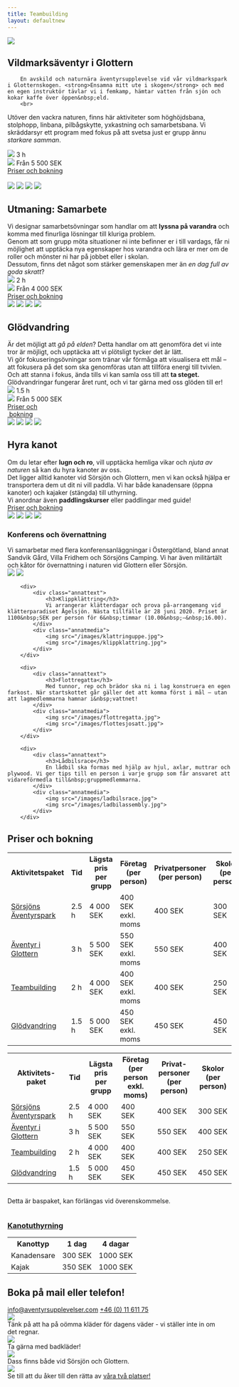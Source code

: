 ```yaml
---
title: Teambuilding
layout: defaultnew
---
```


<div id="everything">
<img src="/images/teambuildingtitle.png">

<div id="allapaket">
<div class="paket">
	<div class="pakettext">
		<h2>Vildmarksäventyr i&nbsp;Glottern</h2>
		
		En avskild och naturnära äventyrsupplevelse vid vår vildmarkspark i Glotternskogen. <strong>Ensamna mitt ute i skogen</strong> och med en egen instruktör tävlar vi i femkamp, hämtar vatten från sjön och kokar kaffe över öppen&nbsp;eld. 
		<br>
 Utöver den vackra naturen, finns här aktiviteter som höghöjdsbana, stolphopp, linbana, pilbågskytte, yxkastning och samarbetsbana. Vi skräddarsyr ett program med fokus på att svetsa just er grupp ännu <i>starkare&nbsp;samman</i>.
		<div class="paketinfo">
			<div>
				<img src="/images/time2.png">
				3&nbsp;h
			</div>
			<div>
				<img src="/images/money2.png"> 
				Från&nbsp;5&nbsp;500&nbsp;SEK
			</div>
			<a href="#pristabell" >Priser&nbsp;och&nbsp;bokning</a>
		</div>
	</div>
	<div class="paketmedia">  
			<a href="/images/stolphang.jpg"><img src="/images/stolphang.jpg"></a>
		    <a href="/images/pilbage.jpg"><img src="/images/pilbage.jpg"></a>
			<a href="/images/solitar.jpg"><img src="/images/solitar.jpg"></a>
			<a href="/images/rodd.jpg"><img src="/images/rodd.jpg"></a>
	</div>
</div>
<div class="paket">
	<div class="pakettext">
		<h2>Utmaning: Samarbete</h2>
		Vi designar samarbetsövningar som handlar om att <strong>lyssna på varandra</strong> och komma med finurliga lösningar till kluriga&nbsp;problem.
		<br>
		Genom att som grupp möta situationer ni inte befinner er i till vardags, får ni möjlighet att upptäcka nya egenskaper hos varandra och lära er mer om de roller och mönster ni har på jobbet eller i&nbsp;skolan.
		<br>
		Dessutom, finns det något som stärker gemenskapen mer än <i>en dag full av goda&nbsp;skratt</i>?
			<div class="paketinfo">
				<div>
					<img src="/images/time2.png">
					2&nbsp;h
				</div>
				<div>
					<img src="/images/money2.png">
					Från&nbsp;4&nbsp;000&nbsp;SEK
				</div>
				<a href="#pristabell">Priser&nbsp;och&nbsp;bokning</a>
			</div>
	</div>
	<div class="paketmedia">
			<a href="/images/pojkar.jpg"><img src="/images/pojkar.jpg"></a>
			<a href="/images/stock.jpg"><img src="/images/stock.jpg"></a>
			<a href="/images/teamror.jpg"><img src="/images/teamror.jpg"></a>
			<a href="/images/labyrintnyhej.jpg"><img src="/images/labyrintnyhej.jpg" ></a>
	</div>
</div>
<div class="paket">
		<div class="pakettext">
			<h2>Glödvandring</h2>
			Är det möjligt att <em>gå på elden</em>? Detta handlar om att genomföra det vi inte tror är möjligt, och upptäcka att vi plötsligt tycker det är&nbsp;lätt.
			<br>
			Vi gör fokuseringsövningar som tränar vår förmåga att visualisera ett mål – att fokusera på det som ska genomföras utan att tillföra energi till tvivlen. Och att stanna i fokus, ända tills vi kan samla oss till att <strong>ta&nbsp;steget.</strong>
			<br>
			Glödvandringar fungerar året runt, och vi tar gärna med oss glöden till&nbsp;er!
			<div class="paketinfo">
				<div>
					<img src="/images/time2.png" >
					1.5&nbsp;h
				</div>
				<div >
					<img src="/images/money2.png">
					Från&nbsp;5&nbsp;000&nbsp;SEK
				</div>
				<a href="#pristabell">Priser&nbsp;och<br class="narrowbr">&nbsp;bokning</a>
			</div>
		</div>
		<div class="paketmedia">  
					<a href="/images/elden.jpg"><img src="/images/elden.jpg"></a>
					<a href="/images/glas.jpg"><img src="/images/glas.jpg"></a> 
					<a href="/images/halsbryt.jpg"><img src="/images/halsbryt.jpg"></a>
					<a href="/images/glodvandring.jpg"><img src="/images/glodvandring.jpg"></a>
		</div>
</div>
<div class="paket">
	<div class="pakettext">
			<h2>Hyra kanot</h2>
			Om du letar efter <strong>lugn och ro</strong>, vill upptäcka hemliga vikar och <em>njuta av naturen</em> så kan du hyra kanoter av&nbsp;oss. 
			<br>
			Det ligger alltid kanoter vid Sörsjön och Glottern, men vi kan också hjälpa er transportera dem ut dit ni vill paddla. Vi har både kanadensare (öppna kanoter) och kajaker (stängda) till&nbsp;uthyrning.
			<br>
			Vi anordnar även <strong>paddlingskurser</strong> eller paddlingar med&nbsp;guide!
			<div class="paketinfo">
			<a href="#kanot">Priser&nbsp;och&nbsp;bokning</a>
			</div>
	</div>
	<div class="paketmedia">
			<a href="/images/kajak.jpg"><img src="/images/kajak.jpg"></a>
			<a href="/images/paddlinggrabbar.jpg"><img src="/images/paddlinggrabbar.jpg"></a>
			<a href="/images/kajakvatten.jpg"><img src="/images/kajakvatten.jpg"></a> 
			<a href="/images/kanothyra.jpg"><img src="/images/kanothyra.jpg"></a> 
	</div>
</div>
</div>

<div id="annat">
		<div>
			<div class="annattext">
				<h3>Konferens och övernattning</h3> 
				Vi samarbetar med flera konferensanläggningar i Östergötland, bland annat Sandvik Gård, Villa Fridhem och Sörsjöns Camping. Vi har även militärtält och kåtor för övernattning i naturen vid Glottern eller&nbsp;Sörsjön. 
			</div>
			<div class="annatmedia">
				<img src="/images/mat.jpg">
				<img src="/images/sorsjonscamping.jpg">
			</div>
		</div>

		<div>
			<div class="annattext"> 
				<h3>Klippklättring</h3>
				Vi arrangerar klätterdagar och prova på-arrangemang vid klätterparadiset Ågelsjön. Nästa tillfälle är 28 juni 2020. Priset är 1100&nbsp;SEK per person för 6&nbsp;timmar (10.00&nbsp;–&nbsp;16.00).
			</div> 
			<div class="annatmedia">
				<img src="/images/klattringuppe.jpg">
				<img src="/images/klippklattring.jpg">
			</div>
		</div>

		<div>
			<div class="annattext">
				<h3>Flottregatta</h3> 
				Med tunnor, rep och brädor ska ni i lag konstruera en egen farkost. När startskottet går gäller det att komma först i mål – utan att lagmedlemmarna hamnar i&nbsp;vattnet!
			</div> 
			<div class="annatmedia">
				<img src="/images/flottregatta.jpg">
				<img src="/images/flottesjosatt.jpg">
			</div>
		</div>

		<div> 
			<div class="annattext">
				<h3>Lådbilsrace</h3> 
				En lådbil ska formas med hjälp av hjul, axlar, muttrar och plywood. Vi ger tips till en person i varje grupp som får ansvaret att vidareförmedla till&nbsp;gruppmedlemmarna. 
			</div>
			<div class="annatmedia">
				<img src="/images/ladbilsrace.jpg">
				<img src="/images/ladbilassembly.jpg">
			</div>
		</div>

</div>
<div id="pristabell">
	<h2>Priser och bokning</h2>
	<table id="desktoptable">
		<tr>
			<th>Aktivitetspaket</th>
			<th>Tid</th>
			<th>Lägsta pris per grupp</th>
			<th>Företag <span class='notbold'>(per person)</span> </th>
			<th>Privatpersoner <span class='notbold'>(per person)</span> </th>
			<th>Skolor <span class='notbold'>(per person)</span></th>
		</tr>
		<tr>
			<td><a href="#sorsjonsaventyrspark">Sörsjöns Äventyrspark</a></td>
			<td>2.5 h</td>
			<td>4 000 SEK</td>
			<td>400 SEK exkl. moms</td>
			<td>400 SEK</td>
			<td>300 SEK</td>
		</tr>
		<tr>
			<td><a href="#aventyriglottern">Äventyr i Glottern</a></td>
			<td>3 h</td>
			<td>5 500 SEK</td>
			<td>550 SEK exkl. moms</td>
			<td>550 SEK</td>
			<td>400 SEK</td>
		</tr>
		<tr>
			<td><a href="#teambuilding">Teambuilding</a></td>
			<td>2 h</td>
			<td>4 000 SEK</td>
			<td>400 SEK exkl. moms</td>
			<td>400 SEK</td>
			<td>250 SEK</td>
		</tr>
		<tr>
			<td><a href="#glodvandring">Glödvandring</a></td>
			<td>1.5 h</td>
			<td>5 000 SEK</td>
			<td>450 SEK exkl. moms</td>
			<td> 450 SEK</td>
			<td>450 SEK</td>
		</tr>
	</table>
	<table class="mobiltable">
		<tr>
			<th>Aktivitets-<br>paket</th>
			<th>Tid</th>
			<th>Lägsta pris <br>per grupp</th>
			<th>Företag <span class='notbold'><br>(per person<br>exkl. moms)</span> </th>
			<th>Privat-<br>personer <span class='notbold'><br>(per person)</span> </th>
			<th>Skolor <span class='notbold'><br>(per person)</span></th>
		</tr>
		<tr>
			<td><a href="#sorsjonsaventyrspark">Sörsjöns Äventyrspark</a></td>
			<td>2.5 h</td>
			<td>4 000 SEK</td>
			<td>400 SEK</td>
			<td>400 SEK</td>
			<td>300 SEK</td>
		</tr>
		<tr>
			<td><a href="#aventyriglottern">Äventyr i Glottern</a></td>
			<td>3 h</td>
			<td>5 500 SEK</td>
			<td>550 SEK</td>
			<td>550 SEK</td>
			<td>400 SEK</td>
		</tr>
		<tr>
			<td><a href="#teambuilding">Teambuilding</a></td>
			<td>2 h</td>
			<td>4 000 SEK</td>
			<td>400 SEK</td>
			<td>400 SEK</td>
			<td>250 SEK</td>
		</tr>
		<tr>
			<td><a href="#glodvandring">Glödvandring</a></td>
			<td>1.5 h</td>
			<td>5 000 SEK</td>
			<td>450 SEK</td>
			<td> 450 SEK</td>
			<td>450 SEK</td>
		</tr>
	</table>
	<p style="display:inline-block;">
		Detta är baspaket, kan förlängas vid överenskommelse. 
	</p>
	<div id="kanotkontakt">
		<div id="kanot">
			<h3>
				<a href="#hyrakanot">Kanotuthyrning</a>
			</h3>
			<table>
				<tr> 
					<th>Kanottyp</th>
					<th>1 dag</th>
					<th>4 dagar</th>
				</tr>
				<tr>
					<td>Kanadensare</td>
					<td>300 SEK</td>
					<td>1000 SEK</td>
				</tr>
				<tr>
					<td>Kajak</td>
					<td>350 SEK</td>
					<td>1000 SEK</td>
				</tr>
			</table>
		</div>
		<div id="priskontakt">
			<h2>Boka på mail eller telefon!</h2>
				<div>
					<a href="mailto:info@aventyrsupplevelser.com">info@aventyrsupplevelser.com</a>
					<a href="tel:+461161175">+46 (0) 11 611 75</a>
				</div>
		</div>
	</div>
</div>
<div id="nardetardags">
	<div>
		<img src="/images/sturdyclothes.png">
		<div>
			Tänk på att ha på oömma kläder för dagens väder - vi ställer inte in om det&nbsp;regnar.
		</div>
	</div>
	<div>
		<img src="/images/bathingclothes2.png">
		<div>
			Ta gärna med&nbsp;badkläder!
		</div>
	</div>
	<div>
		<img src="/images/outhouse.png" class="dagsicon">
		<div>
			Dass finns både vid Sörsjön och&nbsp;Glottern.
		</div>
	</div>
	<div> 
		<img src="/images/mapicon.png">
		<div>
			Se till att du åker till den rätta&nbsp;av&nbsp;<a href="#vagbeskrivningar">våra&nbsp;två&nbsp;platser!</a>
		</div>
	</div>
</div>

</div>
